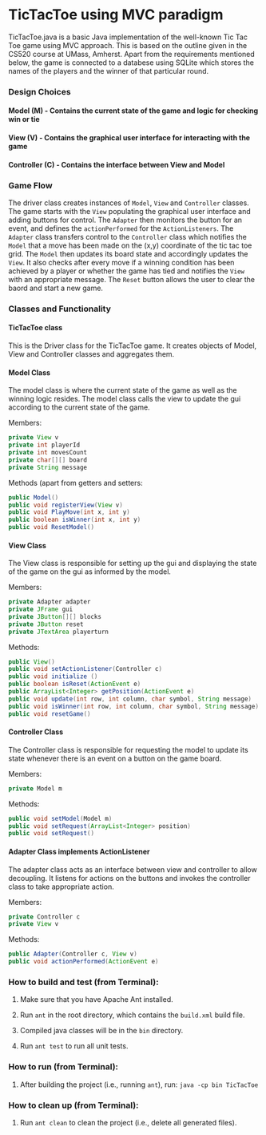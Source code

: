 # TicTacToe using MVC paradigm
TicTacToe.java is a basic Java implementation of the well-known Tic Tac Toe game using MVC approach. This is based on the outline given in the 
CS520 course at UMass, Amherst. 
Apart from the requirements mentioned below, the game is connected to a databese using SQLite which stores the names of the players and the winner of that particular round. 

### Design Choices
#### Model (M) - Contains the current state of the game and logic for checking win or tie
#### View (V) - Contains the graphical user interface for interacting with the game
#### Controller (C) - Contains the interface between View and Model

### Game Flow

The driver class creates instances of `Model`, `View` and `Controller` classes. The game starts with the `View` populating the graphical user interface and adding buttons for control. The `Adapter` then monitors the button for an event, and defines the `actionPerformed` for the `ActionListeners`. The `Adapter` class transfers control to the `Controller` class which notifies the `Model` that a move has been made on the (x,y) coordinate of the tic tac toe grid. The `Model` then updates its board state and accordingly updates the `View`. It also checks after every move if a winning condition has been achieved by a player or whether the game has tied and notifies the `View` with an appropriate message. The `Reset` button allows the user to clear the baord and start a new game.

### Classes and Functionality

#### TicTacToe class
This is the Driver class for the TicTacToe game. It creates objects of Model, View and Controller classes and aggregates them.

#### Model Class
The model class is where the current state of the game as well as the winning logic resides. The model class calls the view to update the gui according to the current state of the game.

Members:
```java
private View v
private int playerId
private int movesCount
private char[][] board
private String message
```

Methods (apart from getters and setters:
```java
public Model()
public void registerView(View v)
public void PlayMove(int x, int y)
public boolean isWinner(int x, int y)
public void ResetModel()
```

#### View Class
The View class is responsible for setting up the gui and displaying the state of the game on the gui as informed by the model.

Members:
```java
private Adapter adapter
private JFrame gui
private JButton[][] blocks
private JButton reset
private JTextArea playerturn
```

Methods:
```java
public View() 
public void setActionListener(Controller c)
public void initialize ()
public boolean isReset(ActionEvent e) 
public ArrayList<Integer> getPosition(ActionEvent e) 
public void update(int row, int column, char symbol, String message)
public void isWinner(int row, int column, char symbol, String message)
public void resetGame()
```

#### Controller Class
The Controller class is responsible for requesting the model to update its state whenever there is an event on a button on the game board.

Members:
```java
private Model m
```

Methods:
```java
public void setModel(Model m) 
public void setRequest(ArrayList<Integer> position) 
public void setRequest()
```

#### Adapter Class implements ActionListener
The adapter class acts as an interface between view and controller to allow decoupling. It listens for actions on the buttons and invokes the controller class to take appropriate action.

Members:
```java
private Controller c
private View v
```

Methods:
```java
public Adapter(Controller c, View v)
public void actionPerformed(ActionEvent e)
```

### How to build and test (from Terminal):

1. Make sure that you have Apache Ant installed.

2. Run `ant` in the root directory, which contains the `build.xml` build file.

3. Compiled java classes will be in the `bin` directory.

4. Run `ant test` to run all unit tests.

### How to run (from Terminal):

1. After building the project (i.e., running `ant`), run:
   `java -cp bin TicTacToe`

### How to clean up (from Terminal):

1. Run `ant clean` to clean the project (i.e., delete all generated files).
